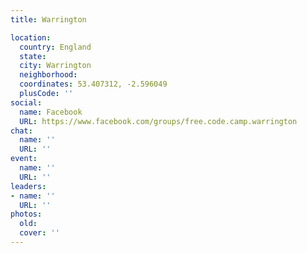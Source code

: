 ```yaml
---
title: Warrington

location:
  country: England
  state: 
  city: Warrington
  neighborhood: 
  coordinates: 53.407312, -2.596049
  plusCode: ''
social:
  name: Facebook
  URL: https://www.facebook.com/groups/free.code.camp.warrington
chat:
  name: ''
  URL: ''
event:
  name: ''
  URL: ''
leaders:
- name: ''
  URL: ''
photos:
  old: 
  cover: ''
---
```

